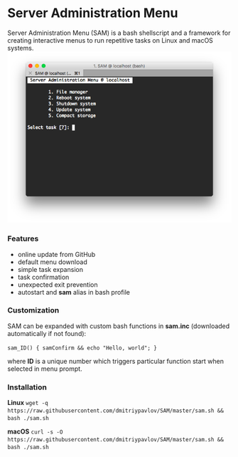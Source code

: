 # Server Administration Menu
Server Administration Menu (SAM) is a bash shellscript and a framework for creating interactive menus to run repetitive tasks on Linux and macOS systems.
![SAM](https://raw.githubusercontent.com/dmitriypavlov/SAM/master/screenshot.png)

### Features
* online update from GitHub
* default menu download
* simple task expansion
* task confirmation
* unexpected exit prevention
* autostart and **sam** alias in bash profile

### Customization
SAM can be expanded with custom bash functions in **sam.inc** (downloaded automatically if not found):

`sam_ID() { samConfirm && echo "Hello, world"; }`

where **ID** is a unique number which triggers particular function start when selected in menu prompt. 

### Installation
**Linux**
`wget -q https://raw.githubusercontent.com/dmitriypavlov/SAM/master/sam.sh && bash ./sam.sh`

**macOS**
`curl -s -O https://raw.githubusercontent.com/dmitriypavlov/SAM/master/sam.sh && bash ./sam.sh`